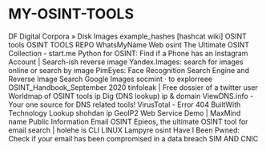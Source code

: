 # MY-OSINT-TOOLS
DF
Digital Corpora » Disk Images
example_hashes [hashcat wiki]
OSINT tools
OSINT TOOLS REPO
WhatsMyName Web osint
The Ultimate OSINT Collection - start.me
Python for OSINT: Find if a Phone has an Instagram Account | Search-ish
reverse image
Yandex.Images: search for images online or search by image
PimEyes: Face Recognition Search Engine and Reverse Image Search
Google Images
socmint · to explorreee
OSINT_Handbook_September 2020
tinfoleak | Free dossier of a twitter user
Worldmap of OSINT tools
ip
Dig (DNS lookup)
ip & domain
ViewDNS.info - Your one source for DNS related tools!
VirusTotal - Error 404
BuiltWith Technology Lookup
shohdan ip
GeoIP2 Web Service Demo | MaxMind
name
Public Information
Email OSINT
Epieos, the ultimate OSINT tool for email search | holehe is CLI LINUX
Lampyre osint
Have I Been Pwned: Check if your email has been compromised in a data breach
SIM AND CNIC
